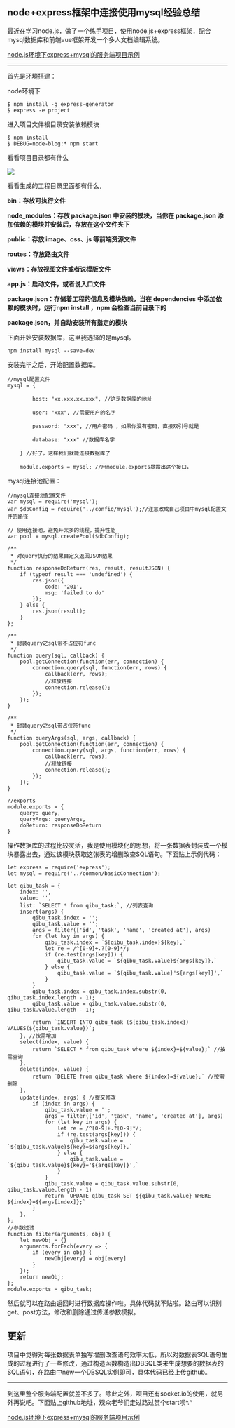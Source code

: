 ## node+express框架中连接使用mysql经验总结

最近在学习node.js，做了一个练手项目，使用node.js+express框架，配合mysql数据库和前端vue框架开发一个多人文档编辑系统。

[node.js环境下express+mysql的服务端项目示例](https://github.com/lihao336991/node-express-mysql)
<hr/>

首先是环境搭建：

node环境下
    
    $ npm install -g express-generator
    $ express -e project
<!--more-->

进入项目文件根目录安装依赖模块

    $ npm install
    $ DEBUG=node-blog:* npm start
看看项目目录都有什么

![](https://user-gold-cdn.xitu.io/2018/11/8/166f27bb357d70b7?w=208&h=391&f=png&s=17022)


看看生成的工程目录里面都有什么，

**bin：存放可执行文件**

**node_modules：存放 package.json 中安装的模块，当你在 package.json 添加依赖的模块并安装后，存放在这个文件夹下**

**public：存放 image、css、js 等前端资源文件**

**routes：存放路由文件**

**views：存放视图文件或者说模版文件**

**app.js：启动文件，或者说入口文件**

**package.json：存储着工程的信息及模块依赖，当在 dependencies 中添加依赖的模块时，运行npm install ，npm 会检查当前目录下的**

**package.json，并自动安装所有指定的模块**

下面开始安装数据库，这里我选择的是mysql。

    npm install mysql --save-dev

安装完毕之后，开始配置数据库。

```
//mysql配置文件
mysql = {

        host: "xx.xxx.xx.xxx", //这是数据库的地址

        user: "xxx", //需要用户的名字

        password: "xxx", //用户密码 ，如果你没有密码，直接双引号就是

        database: "xxx" //数据库名字

    } //好了，这样我们就能连接数据库了
    
    module.exports = mysql; //用module.exports暴露出这个接口，
```
mysql连接池配置：
```
//mysql连接池配置文件
var mysql = require('mysql');
var $dbConfig = require('../config/mysql');//注意改成自己项目中mysql配置文件的路径

// 使用连接池，避免开太多的线程，提升性能
var pool = mysql.createPool($dbConfig);

/**
 * 对query执行的结果自定义返回JSON结果
 */
function responseDoReturn(res, result, resultJSON) {
    if (typeof result === 'undefined') {
        res.json({
            code: '201',
            msg: 'failed to do'
        });
    } else {
        res.json(result);
    }
};

/**
 * 封装query之sql带不占位符func
 */
function query(sql, callback) {
    pool.getConnection(function(err, connection) {
        connection.query(sql, function(err, rows) {
            callback(err, rows);
            //释放链接
            connection.release();
        });
    });
}

/**
 * 封装query之sql带占位符func
 */
function queryArgs(sql, args, callback) {
    pool.getConnection(function(err, connection) {
        connection.query(sql, args, function(err, rows) {
            callback(err, rows);
            //释放链接
            connection.release();
        });
    });
}

//exports
module.exports = {
    query: query,
    queryArgs: queryArgs,
    doReturn: responseDoReturn
}
```

操作数据库的过程比较灵活，我是使用模块化的思想，将一张数据表封装成一个模块暴露出去，通过该模块获取这张表的增删改查SQL语句。下面贴上示例代码：
```
let express = require('express');
let mysql = require('../common/basicConnection');

let qibu_task = {
    index: '',
    value: '',
    list: `SELECT * from qibu_task;`, //列表查询
    insert(args) {
        qibu_task.index = '';
        qibu_task.value = '';
        args = filter(['id', 'task', 'name', 'created_at'], args)
        for (let key in args) {
            qibu_task.index = `${qibu_task.index}${key},`
            let re = /^[0-9]+.?[0-9]*/;
            if (re.test(args[key])) {
                qibu_task.value = `${qibu_task.value}${args[key]},`
            } else {
                qibu_task.value = `${qibu_task.value}'${args[key]}',`
            }
        }
        qibu_task.index = qibu_task.index.substr(0, qibu_task.index.length - 1);
        qibu_task.value = qibu_task.value.substr(0, qibu_task.value.length - 1);

        return `INSERT INTO qibu_task (${qibu_task.index}) VALUES(${qibu_task.value})`;
    }, //按需增加
    select(index, value) {
        return `SELECT * from qibu_task where ${index}=${value};` //按需查询
    },
    delete(index, value) {
        return `DELETE from qibu_task where ${index}=${value};` //按需删除
    },
    update(index, args) { //提交修改
        if (index in args) {
            qibu_task.value = '';
            args = filter(['id', 'task', 'name', 'created_at'], args)
            for (let key in args) {
                let re = /^[0-9]+.?[0-9]*/;
                if (re.test(args[key])) {
                    qibu_task.value = `${qibu_task.value}${key}=${args[key]},`
                } else {
                    qibu_task.value = `${qibu_task.value}${key}='${args[key]}',`
                }
            }
            qibu_task.value = qibu_task.value.substr(0, qibu_task.value.length - 1)
            return `UPDATE qibu_task SET ${qibu_task.value} WHERE ${index}=${args[index]};`
        }
    },
};
//参数过滤
function filter(arguments, obj) {
    let newObj = {}
    arguments.forEach(every => {
        if (every in obj) {
            newObj[every] = obj[every]
        }
    });
    return newObj;
};
module.exports = qibu_task;
```
然后就可以在路由返回时进行数据库操作啦。具体代码就不贴啦。路由可以识别get、post方法，修改和删除通过传递参数模拟。

## 更新
项目中觉得对每张数据表单独写增删改查语句效率太低，所以对数据表SQL语句生成的过程进行了一些修改，通过构造函数构造出DBSQL类来生成想要的数据表的SQL语句，在路由中new一个DBSQL实例即可，具体代码已经上传github。


<hr/>
到这里整个服务端配置就差不多了。除此之外，项目还有socket.io的使用，就另外再说吧。下面贴上github地址，观众老爷们走过路过赏个start呗^.^

[node.js环境下express+mysql的服务端项目示例](https://github.com/lihao336991/node-express-mysql)
